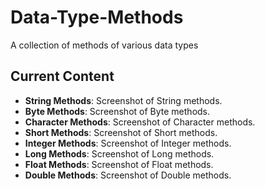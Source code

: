 # Data-Type-Methods

A collection of methods of various data types

## Current Content

- **String Methods**: Screenshot of String methods.
- **Byte Methods**: Screenshot of Byte methods.
- **Character Methods**: Screenshot of Character methods.
- **Short Methods**: Screenshot of Short methods.
- **Integer Methods**: Screenshot of Integer methods.
- **Long Methods**: Screenshot of Long methods.
- **Float Methods**: Screenshot of Float methods.
- **Double Methods**: Screenshot of Double methods. 
